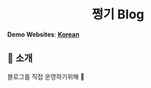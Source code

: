 <h1 align="center">
  쩡기 Blog
</h1>

**Demo Websites**: [**Korean**](https://leesungki.github.io/sungkilee.github.io/)

## 👋 소개

블로그를 직접 운영하기위해 🙌
